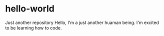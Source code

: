 # hello-world
Just another repository
Hello, I'm a just another huaman being. 
I'm excited to be learning how to code.
